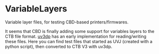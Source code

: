 # VariableLayers
Variable layer files, for testing CBD-based printers/firmwares.

It seems that CBD is finally adding some support for variables layers to the CTB file format.
[uv3dp](https://github.com/ezrec/uv3dp) has an early implementation for reading/writing these files.  Here you can find test files
that started as UVJ (created with a python script), then converted to CTB V3 with uv3dp.
